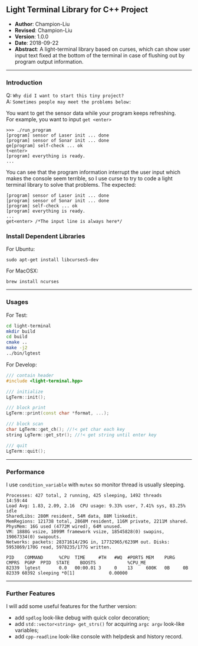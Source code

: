 ## Light Terminal Library for C++ Project
- **Author**: Champion-Liu
- **Revised**: Champion-Liu
- **Version**: 1.0.0
- **Date**: 2018-09-22
- **Abstract**: A light-terminal library based on curses, which can show user input text fixed at the bottom of the terminal in case of flushing out by program output information.

---

### Introduction
Q: `Why did I want to start this tiny project?`  
A: `Sometimes people may meet the problems below:`

You want to get the sensor data while your program keeps refreshing.  
For example, you want to input `get <enter>`

```
>>> ./run_program
[program] sensor of Laser init ... done
[program] sensor of Sonar init ... done
ge[program] self-check ... ok
t<enter>
[program] everything is ready.
...
```

You can see that the program information interrupt the user input which makes the console seem terrible, so I use curse to try to code a light terminal library to solve that problems. The expected:

```
[program] sensor of Laser init ... done
[program] sensor of Sonar init ... done
[program] self-check ... ok
[program] everything is ready.
...
get<enter> /*The input line is always here*/
```


### Install Dependent Libraries
For Ubuntu:  

```
sudo apt-get install libcurses5-dev
```

For MacOSX:  

```
brew install ncurses
```

---

### Usages
For Test:  

```bash
cd light-terminal
mkdir build
cd build
cmake ..
make -j2
../bin/lgtest
```

For Develop:

```cpp
/// contain header
#include <light-terminal.hpp>

/// initialize
LgTerm::init();

/// block print
LgTerm::print(const char *format, ...);

/// block scan
char LgTerm::get_ch(); //!< get char each key
string LgTerm::get_str(); //!< get string until enter key

/// quit
LgTerm::quit();
```

---

### Performance
I use `condition_variable` with `mutex` so monitor thread is usually sleeping.

```
Processes: 427 total, 2 running, 425 sleeping, 1492 threads                                                    14:59:44
Load Avg: 1.83, 2.09, 2.16  CPU usage: 9.33% user, 7.41% sys, 83.25% idle
SharedLibs: 280M resident, 54M data, 88M linkedit.
MemRegions: 121738 total, 2868M resident, 116M private, 2211M shared. PhysMem: 16G used (4772M wired), 64M unused.
VM: 1888G vsize, 1099M framework vsize, 18545828(0) swapins, 19067334(0) swapouts.
Networks: packets: 28371614/29G in, 17732965/6239M out. Disks: 5953869/170G read, 5978235/177G written.

PID    COMMAND      %CPU  TIME     #TH   #WQ  #PORTS MEM    PURG   CMPRS  PGRP  PPID  STATE    BOOSTS            %CPU_ME
82339  lgtest       0.0   00:00.01 3     0    13     600K   0B     0B     82339 60392 sleeping *0[1]             0.00000
```

---

### Further Features
I will add some useful features for the further version:

+ add `spdlog` look-like debug with quick color decoration;
+ add `std::vector<string> get_strs()` for acquiring `argc argv` look-like variables;
+ add `cpp-readline` look-like console with helpdesk and history record.